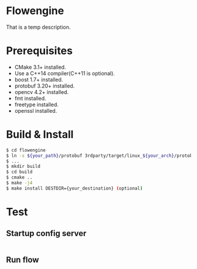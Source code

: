 # Flowengine

That is a temp description.

# Prerequisites
- CMake 3.1+ installed.
- Use a C++14 compiler(C++11 is optional).
- boost 1.7+ installed.
- protobuf 3.20+ installed.
- opencv 4.2+ installed.
- fmt installed.
- freetype installed.
- openssl installed.

# Build & Install
```bash
$ cd flowengine
$ ln -s ${your_path}/protobuf 3rdparty/target/linux_${your_arch}/protobuf
$ ...
$ mkdir build
$ cd build
$ cmake ..
$ make -j4
$ make install DESTDIR={your_destination} (optional)
```
# Test
## Startup config server
  ```bash
  ```
## Run flow
  ```bash
  ```
  
